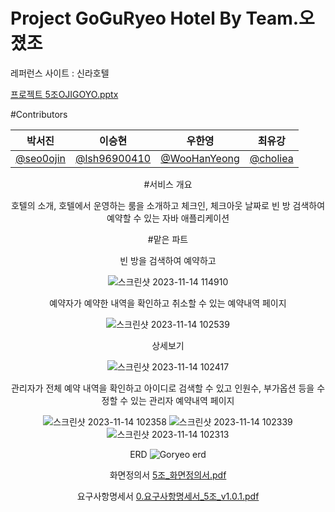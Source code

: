 # Project GoGuRyeo Hotel By Team.오졌조 

레퍼런스 사이트 : 신라호텔  <a href="https://www.shillahotels.com/index.do" />

프로젝트 
[5조OJIGOYO.pptx](https://github.com/choliea/1st-Project-GoryeoHotel/files/13359643/5.OJIGOYO.pptx)


#Contributors

<div align="center">

| **박서진** | **이승현** | **우한영** | **최유강** |
| :------: |  :------: | :------: | :------: |
| [@seo0ojin](https://github.com/seo0ojin) | [@lsh96900410](https://github.com/lsh96900410) | [@WooHanYeong](https://github.com/WooHanYeong) | [@choliea](https://github.com/choliea) |



#서비스 개요 

호텔의 소개, 호텔에서 운영하는 룸을 소개하고
체크인, 체크아웃 날짜로 빈 방 검색하여 예약할 수 있는 자바 애플리케이션 


#맡은 파트 

빈 방을 검색하여 예약하고

![스크린샷 2023-11-14 114910](https://github.com/choliea/1st-Project-GoryeoHotel/assets/133833132/017f93eb-7ff5-4c7b-b20a-8d42b17f922b)

예약자가 예약한 내역을 확인하고 취소할 수 있는 예약내역 페이지 

![스크린샷 2023-11-14 102539](https://github.com/choliea/1st-Project-GoryeoHotel/assets/133833132/45b2cf54-a5c3-46a5-ba33-cf4d99e6ed45)

상세보기

![스크린샷 2023-11-14 102417](https://github.com/choliea/1st-Project-GoryeoHotel/assets/133833132/d53be958-0dc3-4dc5-b9ab-a4ef9466b772)

관리자가 전체 예약 내역을 확인하고 아이디로 검색할 수 있고 인원수, 부가옵션 등을 수정할 수 있는 관리자 예약내역 페이지 

![스크린샷 2023-11-14 102358](https://github.com/choliea/1st-Project-GoryeoHotel/assets/133833132/7d4f1866-7934-4b37-bc4d-1c1253c579a6)
![스크린샷 2023-11-14 102339](https://github.com/choliea/1st-Project-GoryeoHotel/assets/133833132/008a8975-cffd-4cd8-820c-9bc6e537be4d)
![스크린샷 2023-11-14 102313](https://github.com/choliea/1st-Project-GoryeoHotel/assets/133833132/c74c4210-c1ee-4c0f-bba9-34db757431cb)


ERD 
![Goryeo erd](https://github.com/choliea/1st-Project-GoryeoHotel/assets/133833132/e3622ea7-29f9-47a9-be37-eb1d5b03dc5b)

화면정의서
[5조_화면정의서.pdf](https://github.com/choliea/1st-Project-GoryeoHotel/files/13359635/5._.pdf)

요구사항명세서
[0.요구사항명세서_5조_v1.0.1.pdf](https://github.com/choliea/1st-Project-GoryeoHotel/files/13359637/0._5._v1.0.1.pdf)

